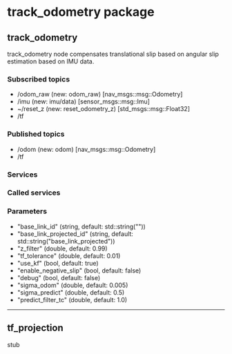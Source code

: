 # track_odometry package

## track_odometry

track_odometry node compensates translational slip based on angular slip estimation based on IMU data.

### Subscribed topics

* /odom_raw (new: odom_raw) [nav_msgs::msg::Odometry]
* /imu (new: imu/data) [sensor_msgs::msg::Imu]
* ~/reset_z (new: reset_odometry_z) [std_msgs::msg::Float32]
* /tf

### Published topics

* /odom (new: odom) [nav_msgs::msg::Odometry]
* /tf

### Services


### Called services


### Parameters

* "base_link_id" (string, default: std::string(""))
* "base_link_projected_id" (string, default: std::string("base_link_projected"))
* "z_filter" (double, default: 0.99)
* "tf_tolerance" (double, default: 0.01)
* "use_kf" (bool, default: true)
* "enable_negative_slip" (bool, default: false)
* "debug" (bool, default: false)
* "sigma_odom" (double, default: 0.005)
* "sigma_predict" (double, default: 0.5)
* "predict_filter_tc" (double, default: 1.0)

----
## tf_projection

stub
